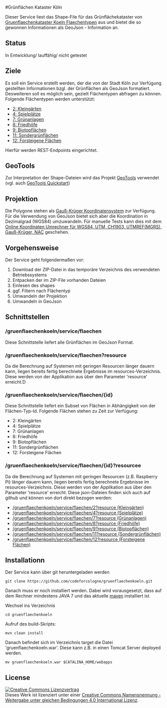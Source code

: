#Grünflächen Kataster Köln

Dieser Service liest das Shape-File für das Grünflächekataster von [Gruenflaechenkataster Koeln Flaechentypen](http://offenedaten-koeln.de/dataset/gruenflaechenkataster-koeln-flaechentypen) aus und bietet die so gewonnen Informationen als GeoJson - Information an.

## Status

In Entwicklung/ lauffähig/ nicht getestet

## Ziele

Es soll ein Service erstellt werden, der die von der Stadt Köln zur Verfügung gestellten Informationen bzgl. der Grünflächen als GeoJson formatiert. Desweiteren soll es möglich sein, gezielt Flächentypen abfragen zu können. Folgende Flächentypen werden unterstützt:

- [ 2: Kleingärten](https://github.com/codeforcologne/gruenflaechenkoeln/blob/master/src/main/resources/2.json)
- [ 4: Spielplätze](https://github.com/codeforcologne/gruenflaechenkoeln/blob/master/src/main/resources/4.json)
- [ 7: Grünanlagen](https://github.com/codeforcologne/gruenflaechenkoeln/blob/master/src/main/resources/7.json)
- [ 8: Friedhöfe](https://github.com/codeforcologne/gruenflaechenkoeln/blob/master/src/main/resources/8.json)
- [ 9: Biotopflächen](https://github.com/codeforcologne/gruenflaechenkoeln/blob/master/src/main/resources/9.json)
- [11: Sondergrünflächen](https://github.com/codeforcologne/gruenflaechenkoeln/blob/master/src/main/resources/11.json)
- [12: Forsteigene Flächen](https://github.com/codeforcologne/gruenflaechenkoeln/blob/master/src/main/resources/12.json) 

Hierfür werden REST-Endpoints eingerichtet. 

## GeoTools

Zur Interpretation der Shape-Dateien wird das Projekt [GeoTools](http://geotools.org/) verwendet (vgl. auch [GeoTools Quickstart](http://docs.geotools.org/latest/userguide/tutorial/index.html))

## Projektion

Die Polygone stehen als [Gauß-Krüger Koordinatensystem](http://wiki.openstreetmap.org/wiki/DE:Gau%C3%9F-Kr%C3%BCger) zur Verfügung. Für die Verwendung von GeoJson bietet sich aber die Koordination in Dezimalgrad (WGS84) umzuwandeln. Für manuelle Tests kann dies mit dem [Online Koordinaten Umrechner für WGS84, UTM, CH1903, UTMREF(MGRS), Gauß-Krüger, NAC](http://www.deine-berge.de/Rechner/Koordinaten) geschehen.

## Vorgehensweise

Der Service geht folgendermaßen vor:

1. Download der ZIP-Datei in das temporäre Verzeichnis des verwendeten Betriebssystems
2. Entpacken der im ZIP-File vorhanden Dateien
3. Einlesen des shapes
4. ggf. Filtern nach Flächentyp
5. Umwandeln der Projektion
6. Umwandeln in GeoJson

## Schnittstellen

### /gruenflaechenkoeln/service/flaechen

Diese Schnittstelle liefert alle Grünflächen im GeoJson Format.

### /gruenflaechenkoeln/service/flaechen?resource

Da die Berechnung auf Systemen mit geringen Resourcen länger dauern kann, liegen bereits fertig berechnete Ergebnisse im resources-Verzeichnis. Diese werden von der Applikation aus über den Parameter 'resource' erreicht.D

### /gruenflaechenkoeln/service/flaechen/{id}

Diese Schnittstelle liefert ein Subset von Flächen in Abhängigkeit von der Flächen-Typ-Id. Folgende Flächen stehen zu Zeit zur Verfügung:

- 2: Kleingärten
- 4: Spielplätze
- 7: Grünanlagen
- 8: Friedhöfe
- 9: Biotopflächen
- 11: Sondergrünflächen
- 12: Forsteigene Flächen


### /gruenflaechenkoeln/service/flaechen/{id}?resourcee
Da die Berechnung auf Systemen mit geringen Resourcen (z.B. Raspberry Pi) länger dauern kann, liegen bereits fertig berechnete Ergebnisse im resources-Verzeichnis. Diese werden von der Applikation aus über den Parameter 'resource' erreicht. Diese json-Dateien finden sich auch auf github und können von dort direkt bezogen werden:

- [/gruenflaechenkoeln/service/flaechen/2?resource (Kleingärten)](https://raw.githubusercontent.com/codeforcologne/gruenflaechenkoeln/master/src/main/resources/2.json)
- [/gruenflaechenkoeln/service/flaechen/4?resource (Spielplätze)](https://raw.githubusercontent.com/codeforcologne/gruenflaechenkoeln/master/src/main/resources/4.json)
- [/gruenflaechenkoeln/service/flaechen/7?resource (Grünanlagen)](https://raw.githubusercontent.com/codeforcologne/gruenflaechenkoeln/master/src/main/resources/7.json)
- [/gruenflaechenkoeln/service/flaechen/8?resource (Friedhöfe)](https://raw.githubusercontent.com/codeforcologne/gruenflaechenkoeln/master/src/main/resources/8.json)
- [/gruenflaechenkoeln/service/flaechen/9?resource (Biotopflächen)](https://raw.githubusercontent.com/codeforcologne/gruenflaechenkoeln/master/src/main/resources/9.json)
- [/gruenflaechenkoeln/service/flaechen/11?resource (Sondergrünflächen)](https://raw.githubusercontent.com/codeforcologne/gruenflaechenkoeln/master/src/main/resources/11.json)
- [/gruenflaechenkoeln/service/flaechen/12?resource (Forsteigene Flächen)](https://raw.githubusercontent.com/codeforcologne/gruenflaechenkoeln/master/src/main/resources/12.json) 


## Installationn

Der Service kann über git heruntergeladen werden

    git clone https://github.com/codeforcologne/gruenflaechenkoeln.git
    
Danach muss er noch installiert werden. Dabei wird vorausgesetzt, dass auf dem Rechner mindestens JAVA 7 und das aktuelle [maven](https://maven.apache.org/) installiert ist. 

Wechsel ins Verzeichnis

    cd gruenflaechenkoeln

Aufruf des build-Skripts:

    mvn clean install
    
Danach befindet sich im Verzeichnis target die Datei 'gruenflaechenkoeln.war'. Diese kann z.B. in einen Tomcat Server deployed werden.

    mv gruenflaechenkoeln.war $CATALINA_HOME/webapps


## License

<a rel="license" href="http://creativecommons.org/licenses/by-sa/4.0/"><img alt="Creative Commons Lizenzvertrag" style="border-width:0" src="https://i.creativecommons.org/l/by-sa/4.0/88x31.png" /></a><br />Dieses Werk ist lizenziert unter einer <a rel="license" href="http://creativecommons.org/licenses/by-sa/4.0/">Creative Commons Namensnennung - Weitergabe unter gleichen Bedingungen 4.0 International Lizenz</a>.
